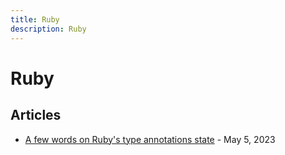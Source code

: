 ```yaml
---
title: Ruby
description: Ruby
---
```


# Ruby

## Articles

- [A few words on Ruby's type annotations state](https://zverok.space/blog/2023-05-05-ruby-types.html) - May 5, 2023
